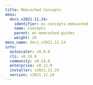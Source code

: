 ```yaml
---
title: Memcached Concepts
menu:
  docs_v2021.11.24:
    identifier: mc-concepts-memcached
    name: Concepts
    parent: mc-memcached-guides
    weight: 20
menu_name: docs_v2021.11.24
info:
  autoscaler: v0.9.0
  cli: v0.24.0
  community: v0.24.0
  enterprise: v0.11.0
  installer: v2021.11.24
  version: v2021.11.24
---
```


